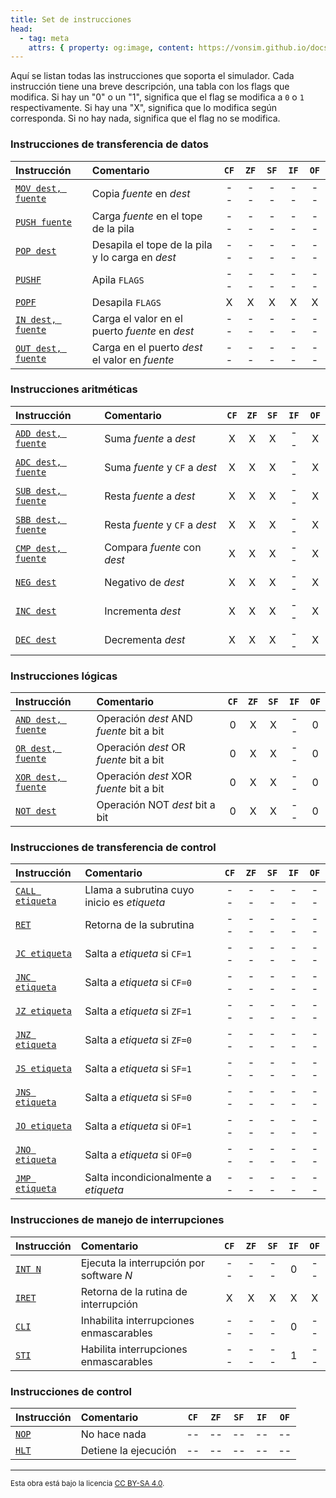```yaml
---
title: Set de instrucciones
head:
  - tag: meta
    attrs: { property: og:image, content: https://vonsim.github.io/docs/og/cpu/instructions.png }
---
```


Aquí se listan todas las instrucciones que soporta el simulador. Cada instrucción tiene una breve descripción, una tabla con los flags que modifica. Si hay un "0" o un "1", significa que el flag se modifica a `0` o `1` respectivamente. Si hay una "X", significa que lo modifica según corresponda. Si no hay nada, significa que el flag no se modifica.

### Instrucciones de transferencia de datos

| Instrucción                                       | Comentario                                       | `CF` | `ZF` | `SF` | `IF` | `OF` |
| :------------------------------------------------ | :----------------------------------------------- | :--: | :--: | :--: | :--: | :--: |
| [`MOV dest, fuente`](/VonSim8/docs/cpu/instructions/mov/) | Copia _fuente_ en _dest_                         |  --  |  --  |  --  |  --  |  --  |
| [`PUSH fuente`](/VonSim8/docs/cpu/instructions/push/)     | Carga _fuente_ en el tope de la pila             |  --  |  --  |  --  |  --  |  --  |
| [`POP dest`](/VonSim8/docs/cpu/instructions/pop/)         | Desapila el tope de la pila y lo carga en _dest_ |  --  |  --  |  --  |  --  |  --  |
| [`PUSHF`](/VonSim8/docs/cpu/instructions/pushf/)          | Apila `FLAGS`                                    |  --  |  --  |  --  |  --  |  --  |
| [`POPF`](/VonSim8/docs/cpu/instructions/popf/)            | Desapila `FLAGS`                                 |  X   |  X   |  X   |  X   |  X   |
| [`IN dest, fuente`](/VonSim8/docs/cpu/instructions/in/)   | Carga el valor en el puerto _fuente_ en _dest_   |  --  |  --  |  --  |  --  |  --  |
| [`OUT dest, fuente`](/VonSim8/docs/cpu/instructions/out/) | Carga en el puerto _dest_ el valor en _fuente_   |  --  |  --  |  --  |  --  |  --  |

### Instrucciones aritméticas

| Instrucción                                       | Comentario                     | `CF` | `ZF` | `SF` | `IF` | `OF` |
| :------------------------------------------------ | :----------------------------- | :--: | :--: | :--: | :--: | :--: |
| [`ADD dest, fuente`](/VonSim8/docs/cpu/instructions/add/) | Suma _fuente_ a _dest_         |  X   |  X   |  X   |  --  |  X   |
| [`ADC dest, fuente`](/VonSim8/docs/cpu/instructions/adc/) | Suma _fuente_ y `CF` a _dest_  |  X   |  X   |  X   |  --  |  X   |
| [`SUB dest, fuente`](/VonSim8/docs/cpu/instructions/sub/) | Resta _fuente_ a _dest_        |  X   |  X   |  X   |  --  |  X   |
| [`SBB dest, fuente`](/VonSim8/docs/cpu/instructions/sbb/) | Resta _fuente_ y `CF` a _dest_ |  X   |  X   |  X   |  --  |  X   |
| [`CMP dest, fuente`](/VonSim8/docs/cpu/instructions/cmp/) | Compara _fuente_ con _dest_    |  X   |  X   |  X   |  --  |  X   |
| [`NEG dest`](/VonSim8/docs/cpu/instructions/neg/)         | Negativo de _dest_             |  X   |  X   |  X   |  --  |  X   |
| [`INC dest`](/VonSim8/docs/cpu/instructions/inc/)         | Incrementa _dest_              |  X   |  X   |  X   |  --  |  X   |
| [`DEC dest`](/VonSim8/docs/cpu/instructions/dec/)         | Decrementa _dest_              |  X   |  X   |  X   |  --  |  X   |

### Instrucciones lógicas

| Instrucción                                       | Comentario                              | `CF` | `ZF` | `SF` | `IF` | `OF` |
| :------------------------------------------------ | :-------------------------------------- | :--: | :--: | :--: | :--: | :--: |
| [`AND dest, fuente`](/VonSim8/docs/cpu/instructions/and/) | Operación _dest_ AND _fuente_ bit a bit |  0   |  X   |  X   |  --  |  0   |
| [`OR dest, fuente`](/VonSim8/docs/cpu/instructions/or/)   | Operación _dest_ OR _fuente_ bit a bit  |  0   |  X   |  X   |  --  |  0   |
| [`XOR dest, fuente`](/VonSim8/docs/cpu/instructions/xor/) | Operación _dest_ XOR _fuente_ bit a bit |  0   |  X   |  X   |  --  |  0   |
| [`NOT dest`](/VonSim8/docs/cpu/instructions/not/)         | Operación NOT _dest_ bit a bit          |  0   |  X   |  X   |  --  |  0   |

### Instrucciones de transferencia de control

| Instrucción                                     | Comentario                                  | `CF` | `ZF` | `SF` | `IF` | `OF` |
| :---------------------------------------------- | :------------------------------------------ | :--: | :--: | :--: | :--: | :--: |
| [`CALL etiqueta`](/VonSim8/docs/cpu/instructions/call/) | Llama a subrutina cuyo inicio es _etiqueta_ |  --  |  --  |  --  |  --  |  --  |
| [`RET`](/VonSim8/docs/cpu/instructions/ret/)            | Retorna de la subrutina                     |  --  |  --  |  --  |  --  |  --  |
| [`JC etiqueta`](/VonSim8/docs/cpu/instructions/jc/)     | Salta a _etiqueta_ si `CF=1`                |  --  |  --  |  --  |  --  |  --  |
| [`JNC etiqueta`](/VonSim8/docs/cpu/instructions/jnc/)   | Salta a _etiqueta_ si `CF=0`                |  --  |  --  |  --  |  --  |  --  |
| [`JZ etiqueta`](/VonSim8/docs/cpu/instructions/jz/)     | Salta a _etiqueta_ si `ZF=1`                |  --  |  --  |  --  |  --  |  --  |
| [`JNZ etiqueta`](/VonSim8/docs/cpu/instructions/jnz/)   | Salta a _etiqueta_ si `ZF=0`                |  --  |  --  |  --  |  --  |  --  |
| [`JS etiqueta`](/VonSim8/docs/cpu/instructions/js/)     | Salta a _etiqueta_ si `SF=1`                |  --  |  --  |  --  |  --  |  --  |
| [`JNS etiqueta`](/VonSim8/docs/cpu/instructions/jns/)   | Salta a _etiqueta_ si `SF=0`                |  --  |  --  |  --  |  --  |  --  |
| [`JO etiqueta`](/VonSim8/docs/cpu/instructions/jo/)     | Salta a _etiqueta_ si `OF=1`                |  --  |  --  |  --  |  --  |  --  |
| [`JNO etiqueta`](/VonSim8/docs/cpu/instructions/jno/)   | Salta a _etiqueta_ si `OF=0`                |  --  |  --  |  --  |  --  |  --  |
| [`JMP etiqueta`](/VonSim8/docs/cpu/instructions/jmp/)   | Salta incondicionalmente a _etiqueta_       |  --  |  --  |  --  |  --  |  --  |

### Instrucciones de manejo de interrupciones

| Instrucción                            | Comentario                               | `CF` | `ZF` | `SF` | `IF` | `OF` |
| :------------------------------------- | :--------------------------------------- | :--: | :--: | :--: | :--: | :--: |
| [`INT N`](/VonSim8/docs/cpu/instructions/int/) | Ejecuta la interrupción por software _N_ |  --  |  --  |  --  |  0   |  --  |
| [`IRET`](/VonSim8/docs/cpu/instructions/iret/) | Retorna de la rutina de interrupción     |  X   |  X   |  X   |  X   |  X   |
| [`CLI`](/VonSim8/docs/cpu/instructions/cli/)   | Inhabilita interrupciones enmascarables  |  --  |  --  |  --  |  0   |  --  |
| [`STI`](/VonSim8/docs/cpu/instructions/sti/)   | Habilita interrupciones enmascarables    |  --  |  --  |  --  |  1   |  --  |

### Instrucciones de control

| Instrucción                          | Comentario           | `CF` | `ZF` | `SF` | `IF` | `OF` |
| :----------------------------------- | :------------------- | :--: | :--: | :--: | :--: | :--: |
| [`NOP`](/VonSim8/docs/cpu/instructions/nop/) | No hace nada         |  --  |  --  |  --  |  --  |  --  |
| [`HLT`](/VonSim8/docs/cpu/instructions/hlt/) | Detiene la ejecución |  --  |  --  |  --  |  --  |  --  |

---

<small>Esta obra está bajo la licencia <a target="_blank" rel="license noopener noreferrer" href="http://creativecommons.org/licenses/by-sa/4.0/">CC BY-SA 4.0</a>.</small>
